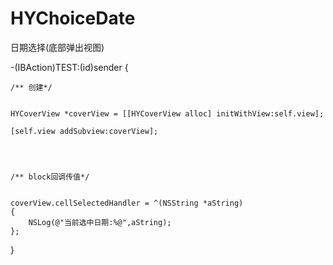 # HYChoiceDate
日期选择(底部弹出视图)
 
 
 -(IBAction)TEST:(id)sender {
    
    /** 创建*/
    
    
    HYCoverView *coverView = [[HYCoverView alloc] initWithView:self.view];
    
    [self.view addSubview:coverView];
    
    
    
    
    /** block回调传值*/
    
    
    coverView.cellSelectedHandler = ^(NSString *aString)
    {
        NSLog(@"当前选中日期:%@",aString);
    };
}
